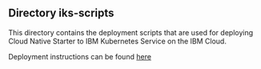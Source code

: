 ## Directory iks-scripts

This directory contains the deployment scripts that are used for deploying Cloud Native Starter to IBM Kubernetes Service on the IBM Cloud.

Deployment instructions can be found [here](../documentation/IKSDeployment.md)
